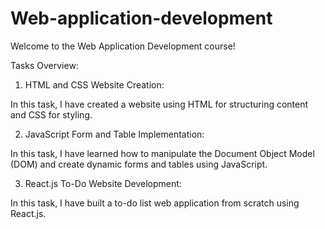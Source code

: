 # Web-application-development

Welcome to the Web Application Development course!

Tasks Overview:

1. HTML and CSS Website Creation:

In this task, I have created a website using HTML for structuring content and CSS for styling.

2. JavaScript Form and Table Implementation:

In this task, I have learned how to manipulate the Document Object Model (DOM) and create dynamic forms and tables using JavaScript.

3. React.js To-Do Website Development:

In this task, I have built a to-do list web application from scratch using React.js.
